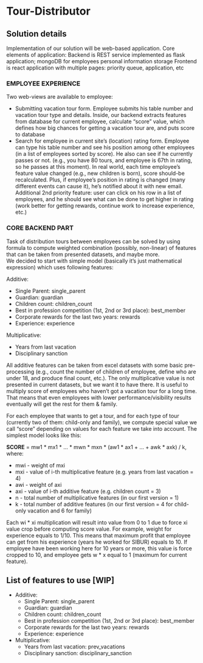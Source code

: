 # Tour-Distributor
## Solution details
Implementation of our solution will be web-based application.
Core elements of application:
Backend is REST service implemented as flask application; mongoDB for employees personal information storage
Frontend is react application with multiple pages: priority queue, application, etc

### EMPLOYEE EXPERIENCE
Two web-views are available to employee:
 * Submitting vacation tour form. Employee submits his table number and vacation tour type and details. Inside, our backend extracts features from database for current employee, calculate “score” value, which defines how big chances for getting a vacation tour are, and puts score to database
 * Search for employee in current site’s (location) rating form. Employee can type his table number and see his position among other employees (in a list of employees sorted by score). He also can see if he currently passes or not. (e.g., you have 80 tours, and employee is 67th in rating, so he passes at this moment). In real world, each time employee’s feature value changed (e.g., new children is born), score should-be recalculated. Plus, if employee’s position in rating is changed (many different events can cause it), he’s notified about it with new email.  
Additional 2nd priority feature: user can click on his row in a list of employees, and he should see what can be done to get higher in rating (work better for getting rewards, continue work to increase experience, etc.)

### CORE BACKEND PART
Task of distribution tours between employees can be solved by using formula to compute weighted combination (possibly, non-linear) of features that can be taken from presented datasets, and maybe more.  
We decided to start with simple model (basically it’s just mathematical expression) which uses following features:  

Additive:
 * Single Parent: single_parent
 * Guardian: guardian
 * Children count: children_count
 * Best in profession competition (1st, 2nd or 3rd place): best_member
 * Corporate rewards for the last two years: rewards
 * Experience: experience  

Multiplicative:
 * Years from last vacation
 * Disciplinary sanction

All additive features can be taken from excel datasets with some basic pre-processing (e.g., count the number of children of employee, define who are under 18, and produce final count, etc.). The only multiplicative value is not presented in current datasets, but we want it to have there. It is useful to multiply score of employees who haven’t got a vacation tour for a long time. That means that even employees with lower performance/visibility results eventually will get the rest for them & family.

For each employee that wants to get a tour, and for each type of tour (currently two of them: child-only and family), we compute special value we call “score” depending on values for each feature we take into account. The simplest model looks like this:

<b>SCORE</b> = mw1 * mx1 * … * mwn * mxn * (aw1 * ax1 + … + awk * axk) / k, where:
 * mwi - weight of mxi
 * mxi - value of i-th multiplicative feature (e.g. years from last vacation = 4)
 * awi - weight of axi
 * axi - value of i-th additive feature (e.g. children count = 3)
 * n - total number of multiplicative features (in our first version = 1)
 * k - total number of additive features (in our first version = 4 for child-only vacation  and 6 for family)

Each wi * xi multiplication will result into value from 0 to 1 due to force xi value crop before computing score value. For example, weight for experience equals to 1/10. This means that maximum profit that employee can get from his experience (years he worked for SIBUR) equals to 10. If employee have been working here for 10 years or more, this value is force cropped to 10, and employee gets w * x equal to 1 (maximum for current feature).


## List of features to use [WIP]
 * Additive:
   * Single Parent: single_parent
   * Guardian: guardian
   * Children count: children_count
   * Best in profession competition (1st, 2nd or 3rd place): best_member
   * Corporate rewards for the last two years: rewards
   * Experience: experience
 * Multiplicative:
   * Years from last vacation: prev_vacations
   * Disciplinary sanction: disciplinary_sanction

